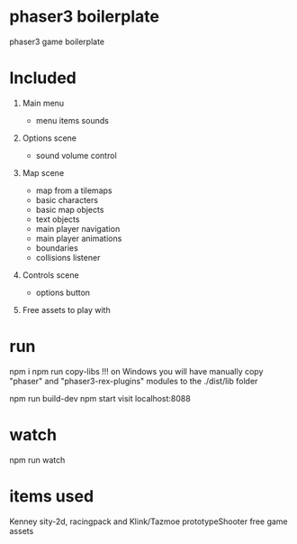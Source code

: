 # phaser3 boilerplate
phaser3 game boilerplate

# Included
1. Main menu
    - menu items sounds
    
2. Options scene
    - sound volume control

3. Map scene
    - map from a tilemaps
    - basic characters
    - basic map objects
    - text objects
    - main player navigation
    - main player animations
    - boundaries
    - collisions listener
   

4. Controls scene
    - options button

5. Free assets to play with

# run

npm i
npm run copy-libs
!!! on Windows you will have manually copy "phaser" and "phaser3-rex-plugins" modules to the ./dist/lib folder

npm run build-dev
npm start
visit localhost:8088

# watch
npm run watch

# items used
Kenney sity-2d, racingpack and Klink/Tazmoe prototypeShooter free game assets